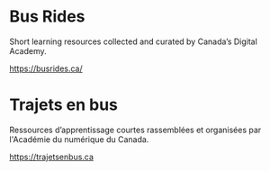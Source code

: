 # Bus Rides
Short learning resources collected and curated by Canada’s Digital Academy.

https://busrides.ca/

# Trajets en bus
Ressources d’apprentissage courtes rassemblées et organisées par l'Académie du numérique du Canada.

https://trajetsenbus.ca
